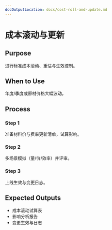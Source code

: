 ```yaml
---
docOutputLocation: docs/cost-roll-and-update.md
---
```


# 成本滚动与更新

## Purpose

进行标准成本滚动、重估与生效控制。

## When to Use

年度/季度或原材价格大幅波动。

## Process

### Step 1

准备材料价与费率更新清单，试算影响。

### Step 2

多场景模拟（量/价/效率）并评审。

### Step 3

上线生效与变更日志。

## Expected Outputs

- 成本滚动试算表
- 影响分析报告
- 变更生效与日志
